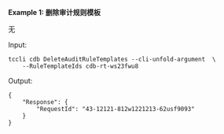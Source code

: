 **Example 1: 删除审计规则模板**

无

Input: 

```
tccli cdb DeleteAuditRuleTemplates --cli-unfold-argument  \
    --RuleTemplateIds cdb-rt-ws23fwu8
```

Output: 
```
{
    "Response": {
        "RequestId": "43-12121-812w1221213-62usf9093"
    }
}
```

